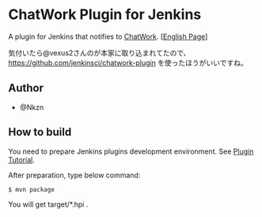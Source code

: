 ChatWork Plugin for Jenkins
===========================

A plugin for Jenkins that notifies to [ChatWork](http://www.chatwork.com/ja/). [[English Page](http://www.chatwork.com/)]

気付いたら@vexus2さんのが本家に取り込まれてたので、 https://github.com/jenkinsci/chatwork-plugin を使ったほうがいいですね。

Author
---------------------------

- @Nkzn

How to build
---------------------------
You need to prepare Jenkins plugins development environment.
See [Plugin Tutorial](https://wiki.jenkins-ci.org/display/JENKINS/Plugin+tutorial).

After preparation, type below command:

    $ mvn package

You will get target/*.hpi .
